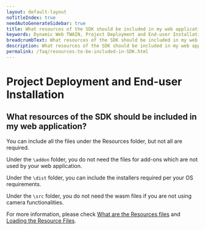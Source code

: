 ```yaml
---
layout: default-layout
noTitleIndex: true
needAutoGenerateSidebar: true
title: What resources of the SDK should be included in my web application?
keywords: Dynamic Web TWAIN, Project Deployment and End-user Installation, resources
breadcrumbText: What resources of the SDK should be included in my web application?
description: What resources of the SDK should be included in my web application?
permalink: /faq/resources-to-be-included-in-SDK.html
---
```


# Project Deployment and End-user Installation

## What resources of the SDK should be included in my web application?

You can include all the files under the Resources folder, but not all are required.

Under the `\addon` folder, you do not need the files for add-ons which are not used by your web application.

Under the `\dist` folder, you can include the installers required per your OS requirements.

Under the `\src` folder, you do not need the wasm files if you are not using camera functionalities.

For more information, please check <a href="{{site.faq}}what-are-the-resources-files.html" target="_blank">What are the Resources files</a> and <a href="{{site.indepth}}features/initialize.html#loading-the-core-js-files" target="_blank">Loading the Resource Files</a>.
